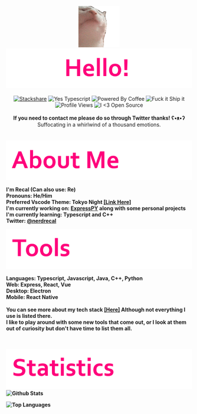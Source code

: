 

<div align="center">
<img src="https://github.com/Recal/Recal/blob/master/catjam.gif"/><br/>
<img src="https://github.com/Recal/Recal/blob/master/a4.png"/>
<div align="center">
  <br>
  <a href="https://stackshare.io/recal/stack"><img alt="Stackshare" src="http://img.shields.io/badge/tech-stack-0690fa.svg?style=flat&color=FF007B"></a>
  <img alt="Yes Typescript" src="https://img.shields.io/badge/Typescript%3F-Yes!-FF007B">
  <img alt="Powered By Coffee" src="https://img.shields.io/badge/Powered%20By-Coffee-FF007B">
  <img alt="Fuck it Ship it" src="https://img.shields.io/badge/Fuck%20It-Ship%20It-FF007B">
  <img alt="Profile Views" src="https://komarev.com/ghpvc/?username=recal&color=FF007B&style=flat">
  <img alt="I <3 Open Source" src="https://badgen.net/badge/Open%20Source%20%3F/Yes%21/FF007B?icon=github">
  <br>
</div>
</div>
<br>
<div align="center"><b>If you need to contact me please do so through Twitter thanks! ʕ•ᴥ•ʔ</b></div>
<div align="center">Suffocating in a whirlwind of a thousand emotions.</div>
<br><br>
<img src="https://github.com/Recal/Recal/blob/master/a1.png"/>
  <p>
  <b>I'm <b>Recal (Can also use: Re)</b><br>
  <b>Pronouns: <b>He/Him</b></b><br>
  <b>
    Preferred Vscode Theme: <b>Tokyo Night</b> <a href="https://marketplace.visualstudio.com/items?itemName=enkia.tokyo-night"><b>[Link Here]</b></a>
  </b><br>
  <b>
    I'm currently working on: <a href="https://github.com/loganlilypad/expresspy"><b>ExpressPY</b></a> along with some personal projects<br> 
    I'm currently learning: <b>Typescript and C++</b>
  </b><br>
  <b>
    Twitter: <a href="https://twitter.com/nerdrecal/"><b>@nerdrecal</b></a>
  </b><br>
  </p>
  
  
<img src="https://github.com/Recal/Recal/blob/master/a2.png"/>
 <br>
  <p><b>Languages:</b> Typescript, Javascript, Java, C++, Python<br>
  <b>Web:</b> Express, React, Vue<br>
  <b>Desktop:</b> Electron<br>
  <b>Mobile:</b> React Native<br><br>
  You can see more about my tech stack <a href="https://stackshare.io/recal/stack"><b>[Here]</b></a> Although not everything I use is listed there.<br>
  I like to play around with some new tools that come out, or I look at them out of curiosity but don't have time to list them all.</p>
 <br>
  
  <br>
  
<img src="https://github.com/Recal/Recal/blob/master/a3.png"/>
  <img alt="Github Stats" src="https://github-readme-stats.vercel.app/api?username=Recal&show_icons=true&hide_border=true&count_private=true&icon_color=FFF&bg_color=65,E2006D,AF0055&title_color=FFF&text_color=FFF"></img>
  
  <img alt="Top Languages" src="https://github-readme-stats.vercel.app/api/top-langs/?username=recal&bg_color=65,E2006D,AF0055&title_color=FFF&text_color=FFF&layout=compact"></img>
  
  
    





